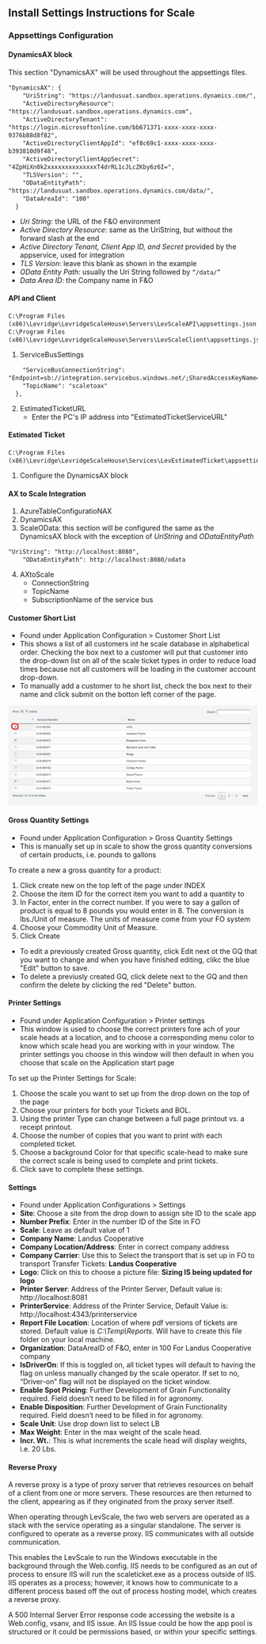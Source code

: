 ﻿## Install Settings Instructions for Scale

### Appsettings Configuration
#### DynamicsAX block
This section "DynamicsAX" will be used throughout the appsettings files. 
```
"DynamicsAX": { 
    "UriString": "https://landusuat.sandbox.operations.dynamics.com/", 
    "ActiveDirectoryResource": "https://landusuat.sandbox.operations.dynamics.com", 
    "ActiveDirectoryTenant": "https://login.microsoftonline.com/bb671371-xxxx-xxxx-xxxx-9376b88d8f82", 
    "ActiveDirectoryClientAppId": "ef8c69c1-xxxx-xxxx-xxxx-b393810d9f48", 
    "ActiveDirectoryClientAppSecret": "4ZpHiXn0k2xxxxxxxxxxxxxxT4drRL1cJLcZKby6z6I=", 
    "TLSVersion": "", 
    "ODataEntityPath": "https://landusuat.sandbox.operations.dynamics.com/data/", 
    "DataAreaId": "100" 
  } 
```
- *Uri String*: the URL of the F&O environment 
- *Active Directory Resource*: same as the UriString, but without the forward slash at the end 
- *Active Directory Tenant, Client App ID, and Secret* provided by the appservice, used for integration 
- *TLS Version*: leave this blank as shown in the example 
- *OData Entity Path*: usually the Uri String followed by `“/data/”`
- *Data Area ID*: the Company name in F&O 

#### API and Client
```
C:\Program Files (x86)\Levridge\LevridgeScaleHouse\Servers\LevScaleAPI\appsettings.json 
C:\Program Files (x86)\Levridge\LevridgeScaleHouse\Servers\LevScaleClient\appsettings.json 
```

1. ServiceBusSettings
```  "ServiceBusSettings": { 
    "ServiceBusConnectionString": "Endpoint=sb://integration.servicebus.windows.net/;SharedAccessKeyName=RootManageSharedAccessKey;SharedAccessKey=PG5SCOfZHIKQ7xxxxxxxxxxxxxxxxxxxxxxxxxx4M0Y=", 
    "TopicName": "scaletoax" 
  },
```
2. EstimatedTicketURL
    - Enter the PC's IP address into "EstimatedTicketServiceURL"

#### Estimated Ticket
```
C:\Program Files (x86)\Levridge\LevridgeScaleHouse\Services\LevEstimatedTicket\appsettings.json
```
1.	Configure the DynamicsAX block

#### AX to Scale Integration
1. AzureTableConfiguratioNAX
2. DynamicsAX
3. ScaleOData: this section will be configured the same as the DynamicsAX block with the exception of *UriString* and *ODataEntityPath*
```
"UriString": "http://localhost:8080", 
    "ODataEntityPath": http://localhost:8080/odata 
```
4. AXtoScale
     - ConnectionString
     - TopicName
      - SubscriptionName of the service bus
#### Customer Short List
- Found under Application Configuration > Customer Short List
- This shows a list of all customers int he scale database in alphabetical order. Checking the box next to a customer will put that customer into the drop-down list on all of the scale ticket types in order to reduce load times because not all customers will be loading in the customer account drop-down. 
- To manually add a customer to he short list, check the box next to their name and click submit on the botton left corner of the page. 

![Customer Short List](./assets/images/ScaleApp/customershortlist.png)

#### Gross Quantity Settings
- Found under Application Configuration > Gross Quantity Settings
- This is manually set up in scale to show the gross quantity conversions of certain products, i.e. pounds to gallons

To create a new a gross quantity for a product: 
1. Click create new on the top left of the page under INDEX
2. Choose the item ID for the correct item you want to add a quantity to
3. In Factor, enter in the correct number. If you were to say a gallon of product is equal to 8 pounds you would enter in 8. The conversion is lbs./Unit of measure. The units of measure come from your FO system
4. Choose your Commodity Unit of Measure.
5. Click Create

- To edit a previously created Gross quantity, click Edit next ot the GQ that you want to change and when you have finished editing, clikc the blue "Edit" button to save. 
- To delete a previusly created GQ, click delete next to the GQ and then confirm the delete by clicking the red "Delete" button. 

#### Printer Settings
- Found under Application Configuration > Printer settings
- This window is used to choose the correct printers fore ach of your scale heads at a location, and to choose a corresponding menu color to know which scale head you are working with in your window. The printer settings you choose in this window will then default in when you choose that scale on the Application start page

To set up the Printer Settings for Scale:  
1.	Choose the scale you want to set up from the drop down on the top of the page
2.	Choose your printers for both your Tickets and BOL.
3.	Using the printer Type can change between a full page printout vs. a receipt printout.
4.	Choose the number of copies that you want to print with each completed ticket.
5.	Choose a background Color for that specific scale-head to make sure the correct scale is being used to complete and print tickets.
6.	Click save to complete these settings.

#### Settings
- Found under Application Configurations > Settings
- **Site**: Choose a site from the drop down to assign site ID to the scale app
- **Number Prefix**: Enter in the number ID of the Site in FO
- **Scale**: Leave as default value of 1
- **Company Name**: Landus Cooperative
- **Company Location/Address**: Enter in correct company address
- **Company Carrier**: Use this to Select the transport that is set up in FO to transport Transfer Tickets: **Landus Cooperative**
- **Logo**: Click on this to choose a picture file: **Sizing IS being updated for logo**
- **Printer Server**: Address of the Printer Server, Default value is: http://localhost:8081
- **PrinterService**: Address of the Printer Service, Default Value is: http://localhost:4343/printerservice
- **Report File Location**: Location of where pdf versions of tickets are stored. Default value is *C:\Temp\Reports*. Will have to create this file folder on your local machine.
- **Organization**: DataAreaID of F&O, enter in 100 For Landus Cooperative company
- **IsDriverOn**: If this is toggled on, all ticket types will default to having the flag on unless manually changed by the scale operator. If set to no, “Driver-on” flag will not be displayed on the ticket window.  
- **Enable Spot Pricing**: Further Development of Grain Functionality required. Field doesn’t need to be filled in for agronomy.
- **Enable Disposition**: Further Development of Grain Functionality required. Field doesn’t need to be filled in for agronomy.
- **Scale Unit**: Use drop down list to select LB
- **Max Weight**: Enter in the max weight of the scale head.
- **Incr. Wt.**: This is what increments the scale head will display weights, i.e. 20 Lbs.

#### Reverse Proxy
A reverse proxy is a type of proxy server that retrieves resources on behalf of a client from one or more servers. These resources are then returned to the client, appearing as if they originated from the proxy server itself.

When operating through LevScale, the two web servers are operated as a stack with the service operating as a singular standalone. The server is configured to operate as a reverse proxy. IIS communicates with all outside communication.

This enables the LevScale to run the Windows executable in the background through the Web.config. IIS needs to be configured as an out of process to ensure IIS will run the scaleticket.exe as a process outside of IIS. IIS operates as a process; however, it knows how to communicate to a different process based off the out of process hosting model, which creates a reverse proxy. 

A 500 Internal Server Error response code accessing the website is a Web.config, vsanv, and IIS issue. An IIS Issue could be how the app pool is structured or it could be permissions based, or within your specific settings. 
